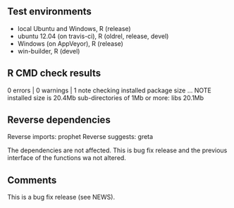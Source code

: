 ## Test environments

* local Ubuntu and Windows, R (release)
* ubuntu 12.04 (on travis-ci), R (oldrel, release, devel)
* Windows (on AppVeyor), R (release)
* win-builder, R (devel)

## R CMD check results

0 errors | 0 warnings | 1 note 
checking installed package size ... NOTE
  installed size is 20.4Mb
  sub-directories of 1Mb or more:
    libs  20.1Mb

## Reverse dependencies

Reverse imports: 	prophet
Reverse suggests: 	greta

The dependencies are not affected. This is bug fix
release and the previous interface of the functions
wa not altered.

## Comments

This is a bug fix release (see NEWS).
